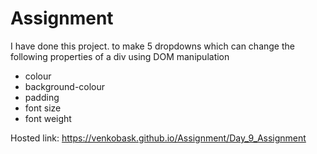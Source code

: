 # Assignment
I have done this project. to make 5 dropdowns which can change the following properties of a div using DOM manipulation
- colour
- background-colour
- padding
- font size
- font weight 



Hosted link:   https://venkobask.github.io/Assignment/Day_9_Assignment

